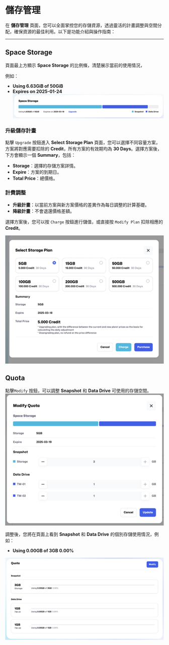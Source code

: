 # 儲存管理

在 **儲存管理** 頁面，您可以全面掌控您的存儲資源，透過靈活的計畫調整與空間分配，確保資源的最佳利用。以下是功能介紹與操作指南：

---

## **Space Storage**

頁面最上方顯示 **Space Storage** 的比例條，清楚展示當前的使用情況，

例如：

- **Using 6.63GiB of 50GiB**
- **Expires on 2025-01-24**
  ![Space storage](../../../../docs-images/p10/01.Space%20storage.jpg)

### **升級儲存計畫**

點擊 `Upgrade` 按鈕進入 **Select Storage Plan** 頁面，您可以選擇不同容量方案，方案將對應需要扣除的 **Credit**，所有方案的有效期均為 **30 Days**。選擇方案後，下方會顯示一個 **Summary**，包括：

- **Storage**：選擇的存儲方案詳情。
- **Expire**：方案的到期日。
- **Total Price**：總價格。

### **計費調整**

- **升級計畫**：以當前方案與新方案價格的差異作為每日調整的計算基礎。
- **降級計畫**：不會退還價格差額。

選擇方案後，您可以按 `Charge` 按鈕進行儲值，或直接按 `Modify Plan` 扣除相應的 **Credit**。

![Upgrade](../../../../docs-images/p10/02.Upgrade.jpg)

## **Quota**

點擊`Modify` 按鈕，可以調整 **Snapshot** 和 **Data Drive** 可使用的存儲空間。
![Modify](../../../../docs-images/p10/03.Modify%20Quota.jpg)

調整後，您將在頁面上看到 **Snapshot** 和 **Data Drive** 的個別存儲使用情況，例如：

- **Using 0.00GB of 3GB 0.00%**

![Quota list](../../../../docs-images/p10/04.Quota%20list.jpg)
